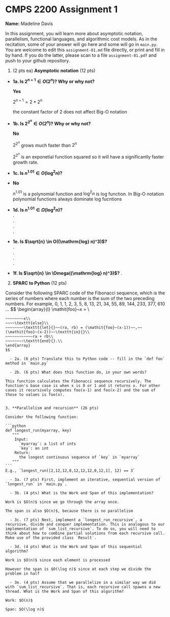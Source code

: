 

# CMPS 2200 Assignment 1

**Name:** Madeline Davis


In this assignment, you will learn more about asymptotic notation, parallelism, functional languages, and algorithmic cost models. As in the recitation, some of your answer will go here and some will go in `main.py`. You are welcome to edit this `assignment-01.md` file directly, or print and fill in by hand. If you do the latter, please scan to a file `assignment-01.pdf` and push to your github repository. 
  
  

1. (2 pts ea) **Asymptotic notation** (12 pts)

  - **1a. Is $2^{n+1} \in O(2^n)$? Why or why not?**

    **Yes**

    $2^{n+1} = 2*2^n$

    the constant factor of 2 does not affect Big-O notation
    

  - **1b. Is $2^{2^n} \in O(2^n)$? Why or why not?**
 
    **No**
    
    $2^{2^n}$ grows much faster than $2^n$ 
    
    $2^{2^n}$ is an exponetial function squared so it will have a significantly faster growth rate.

  - **1c. Is $n^{1.01} \in O(\mathrm{log}^2 n)$?**
  -  
    **No**
    
    $n^{1.01}$ is a polynomial function and $\mathrm{log}^2 n$ is log function. In Big-O notation polynomial functions always dominate log fucntions

  - **1d. Is $n^{1.01} \in \Omega(\mathrm{log}^2 n)$?**  
.  
.  
.  
.  
  - **1e. Is $\sqrt{n} \in O((\mathrm{log} n)^3)$?**  
.  
.  
.  
.  
  - **1f. Is $\sqrt{n} \in \Omega((\mathrm{log} n)^3)$?**
.  


2. **SPARC to Python** (12 pts)

Consider the following SPARC code of the Fibonacci sequence, which is the series of numbers where each number is the sum of the two preceding numbers. For example, 0, 1, 1, 2, 3, 5, 8, 13, 21, 34, 55, 89, 144, 233, 377, 610 ... 
$$
\begin{array}{l}
\mathit{foo}~x =   \\
~~~~\texttt{if}{}~~x \le 1~~\texttt{then}{}\\
~~~~~~~~x\\   
~~~~\texttt{else}\\
~~~~~~~~\texttt{let}{}~~(ra, rb) = (\mathit{foo}~(x-1))~~,~~(\mathit{foo}~(x-2))~~\texttt{in}{}\\  
~~~~~~~~~~~~ra + rb\\  
~~~~~~~~\texttt{end}{}.\\
\end{array}
$$ 

  - 2a. (6 pts) Translate this to Python code -- fill in the `def foo` method in `main.py`  

  - 2b. (6 pts) What does this function do, in your own words?

This function calculates the Fibonacci sequence recursively. The function's base case is when x is 0 or 1 and it returns x. For other cases it recursively computes foo(x-1) and foo(x-2) and the sum of those to values is foo(x).
  

3. **Parallelism and recursion** (26 pts)

Consider the following function:  

```python
def longest_run(myarray, key)
   """
    Input:
      `myarray`: a list of ints
      `key`: an int
    Return:
      the longest continuous sequence of `key` in `myarray`
   """
```
E.g., `longest_run([2,12,12,8,12,12,12,0,12,1], 12) == 3`  
 
  - 3a. (7 pts) First, implement an iterative, sequential version of `longest_run` in `main.py`.  

  - 3b. (4 pts) What is the Work and Span of this implementation?

Work is $O(n)$ since we go through the array once.

The span is also $O(n)$, because there is no parallelism

  - 3c. (7 pts) Next, implement a `longest_run_recursive`, a recursive, divide and conquer implementation. This is analogous to our implementation of `sum_list_recursive`. To do so, you will need to think about how to combine partial solutions from each recursive call. Make use of the provided class `Result`.   

  - 3d. (4 pts) What is the Work and Span of this sequential algorithm?

Work is $O(n)$ since each element is processed

However the span is $O(\log n)$ since at each step we divide the problem in half

  - 3e. (4 pts) Assume that we parallelize in a similar way we did with `sum_list_recursive`. That is, each recursive call spawns a new thread. What is the Work and Span of this algorithm?  

Work: $O(n)$

Span: $O(\log n)$

